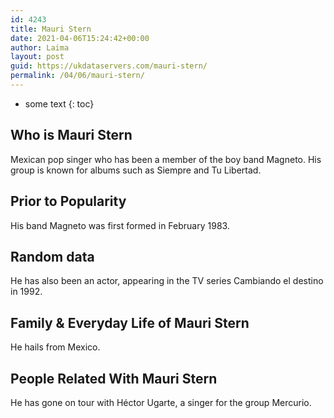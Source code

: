 ```yaml
---
id: 4243
title: Mauri Stern
date: 2021-04-06T15:24:42+00:00
author: Laima
layout: post
guid: https://ukdataservers.com/mauri-stern/
permalink: /04/06/mauri-stern/
---
```


* some text
{: toc}


## Who is Mauri Stern
                  
                  
                  
Mexican pop singer who has been a member of the boy band Magneto. His group is known for albums such as Siempre and Tu Libertad. 
                  
              
            
              
            
                
                
                
## Prior to Popularity
                  
                  
                  
His band Magneto was first formed in February 1983. 
                  
              
            
              
            
                
                
                
## Random data
                  
                  
                  
He has also been an actor, appearing in the TV series Cambiando el destino in 1992. 
                  
              
            
              
            
                
                
                
## Family & Everyday Life of Mauri Stern
                  
                  
                  
He hails from Mexico. 
                  
              
            
              
            
                
                
                
## People Related With Mauri Stern
                  
                  
                  
He has gone on tour with Héctor Ugarte, a singer for the group Mercurio. 
                  
              
            
              
            
                
              
            
              
              
            
            
              
            
          
          
          